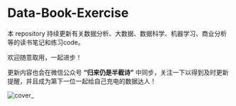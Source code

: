 # Data-Book-Exercise

本 repository 持续更新有关数据分析、大数据、数据科学、机器学习、商业分析等的读书笔记和练习code。

欢迎随意取用，一起进步！

更新内容也会在微信公众号 **“归来仍是半截诗”** 中同步，关注一下以得到及时更新提醒，并且成为第下一位一起给自己充电的数据达人！

![cover_](https://github.com/Yuxin19/Data-Book-Exercise/blob/master/admin/pexels-kaboompics-com-5946.jpg)
